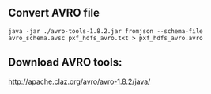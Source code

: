 ## Convert AVRO file
```
java -jar ./avro-tools-1.8.2.jar fromjson --schema-file avro_schema.avsc pxf_hdfs_avro.txt > pxf_hdfs_avro.avro
```

## Download AVRO tools:
http://apache.claz.org/avro/avro-1.8.2/java/
